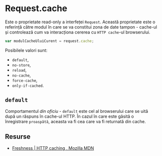 # Request.cache

Este o proprietate read-only a interfeței `Request`. Această proprietate este o referință către modul în care se va constitui zona de date tampon - cache-ul și controlează cum va interacționa cererea cu `HTTP cache`-ul browserului.

```javascript
var modulCacheUluiCurent = request.cache;
```

Posibilele valori sunt:

- `default`,
- `no-store`,
- `reload`,
- `no-cache`,
- `force-cache`,
- `only-if-cached`.

## `default`

Comportamentul *din oficiu* - `default` este cel al browserului care se uită după un răspuns în cache-ul HTTP. În cazul în care este găsită o înregistrare `proaspătă`, aceasta va fi cea care va fi returnată din cache.

## Resurse

- [Freshness | HTTP caching , Mozilla MDN](https://developer.mozilla.org/en-US/docs/Web/HTTP/Caching#Freshness)
